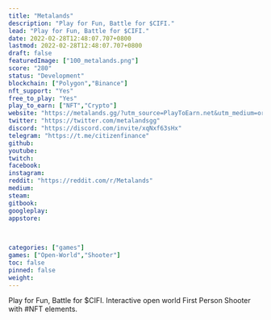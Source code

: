 ```yaml
---
title: "Metalands"
description: "Play for Fun, Battle for $CIFI."
lead: "Play for Fun, Battle for $CIFI."
date: 2022-02-28T12:48:07.707+0800
lastmod: 2022-02-28T12:48:07.707+0800
draft: false
featuredImage: ["100_metalands.png"]
score: "280"
status: "Development"
blockchain: ["Polygon","Binance"]
nft_support: "Yes"
free_to_play: "Yes"
play_to_earn: ["NFT","Crypto"]
website: "https://metalands.gg/?utm_source=PlayToEarn.net&utm_medium=organic&utm_campaign=gamepage"
twitter: "https://twitter.com/metalandsgg"
discord: "https://discord.com/invite/xqNxf63sHx"
telegram: "https://t.me/citizenfinance"
github: 
youtube: 
twitch: 
facebook: 
instagram: 
reddit: "https://reddit.com/r/Metalands"
medium: 
steam: 
gitbook: 
googleplay: 
appstore: 

  
    
categories: ["games"]
games: ["Open-World","Shooter"]
toc: false
pinned: false
weight: 
---
```

Play for Fun, Battle for $CIFI. Interactive open world First Person Shooter with #NFT elements.